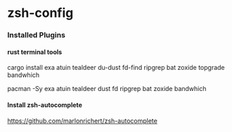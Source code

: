 # zsh-config


### Installed Plugins

#### rust terminal tools
cargo install exa atuin tealdeer du-dust fd-find ripgrep bat zoxide topgrade bandwhich

pacman -Sy exa atuin tealdeer dust fd ripgrep bat zoxide bandwhich

#### Install zsh-autocomplete
https://github.com/marlonrichert/zsh-autocomplete
